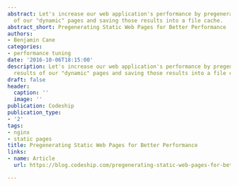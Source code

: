 ```yaml
---
abstract: Let's increase our web application's performance by pregenerating the results
  of our "dynamic" pages and saving those results into a file cache.
abstract_short: Pregenerating Static Web Pages for Better Performance
authors:
- Benjamin Cane
categories:
- performance tuning
date: '2016-10-06T18:15:00'
description: Let's increase our web application's performance by pregenerating the
  results of our "dynamic" pages and saving those results into a file cache.
draft: false
header:
  caption: ''
  image: ''
publication: Codeship
publication_type:
- '2'
tags:
- nginx
- static pages
title: Pregenerating Static Web Pages for Better Performance
links:
- name: Article
  url: https://blog.codeship.com/pregenerating-static-web-pages-for-better-performance/

---
```


